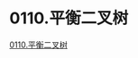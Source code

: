 # 0110.平衡二叉树

[0110.平衡二叉树](https://leetcode.cn/classic/problems/balanced-binary-tree/description/)

